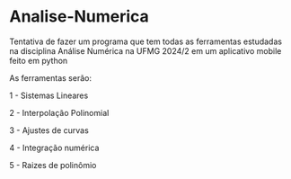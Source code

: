 # Analise-Numerica
Tentativa de fazer um programa que tem todas as ferramentas estudadas na disciplina Análise Numérica na UFMG 2024/2 em um aplicativo mobile feito em python

As ferramentas serão:

1 - Sistemas Lineares

2 - Interpolação Polinomial

3 - Ajustes de curvas

4 - Integração numérica

5 - Raizes de polinômio